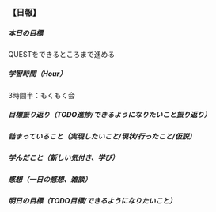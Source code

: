 ### 【日報】
##### 本日の目標
QUESTをできるところまで進める
##### 学習時間（Hour）
3時間半：もくもく会
##### 目標振り返り（TODO進捗/できるようになりたいこと振り返り）
##### 詰まっていること（実現したいこと/現状/行ったこと/仮説）
##### 学んだこと（新しい気付き、学び）
##### 感想（一日の感想、雑談）
##### 明日の目標（TODO目標/できるようになりたいこと）